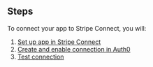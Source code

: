## Steps
To connect your app to Stripe Connect, you will:
1. [Set up app in Stripe Connect](#set-up-app-in-stripe-connect)
2. [Create and enable connection in Auth0](#create-and-enable-connection-in-auth0)
3. [Test connection](#test-connection)

